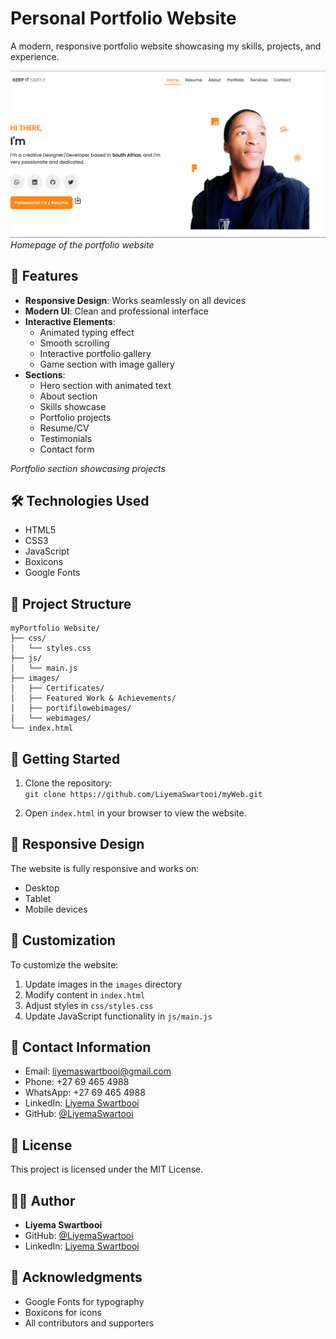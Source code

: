 # Personal Portfolio Website

A modern, responsive portfolio website showcasing my skills, projects, and experience.

![Portfolio Homepage](images/portifilowebimages/homepage.png)
*Homepage of the portfolio website*

## 🚀 Features

* **Responsive Design**: Works seamlessly on all devices
* **Modern UI**: Clean and professional interface
* **Interactive Elements**:  
   * Animated typing effect  
   * Smooth scrolling  
   * Interactive portfolio gallery  
   * Game section with image gallery
* **Sections**:  
   * Hero section with animated text  
   * About section  
   * Skills showcase  
   * Portfolio projects  
   * Resume/CV  
   * Testimonials  
   * Contact form


*Portfolio section showcasing projects*

## 🛠️ Technologies Used

* HTML5
* CSS3
* JavaScript
* Boxicons
* Google Fonts

## 📁 Project Structure

```
myPortfolio Website/
├── css/
│   └── styles.css
├── js/
│   └── main.js
├── images/
│   ├── Certificates/
│   ├── Featured Work & Achievements/
│   ├── portifilowebimages/
│   └── webimages/
└── index.html
```

## 🚀 Getting Started

1. Clone the repository:  
`git clone https://github.com/LiyemaSwartooi/myWeb.git`

2. Open `index.html` in your browser to view the website.

## 📱 Responsive Design

The website is fully responsive and works on:
* Desktop
* Tablet
* Mobile devices

## 🔧 Customization

To customize the website:
1. Update images in the `images` directory
2. Modify content in `index.html`
3. Adjust styles in `css/styles.css`
4. Update JavaScript functionality in `js/main.js`

## 📝 Contact Information

* Email: liyemaswartbooi@gmail.com
* Phone: +27 69 465 4988
* WhatsApp: +27 69 465 4988
* LinkedIn: [Liyema Swartbooi](https://www.linkedin.com/in/mr-ls/)
* GitHub: [@LiyemaSwartooi](https://github.com/LiyemaSwartooi)

## 📄 License

This project is licensed under the MIT License.

## 👨‍💻 Author

* **Liyema Swartbooi**
* GitHub: [@LiyemaSwartooi](https://github.com/LiyemaSwartooi)
* LinkedIn: [Liyema Swartbooi](https://www.linkedin.com/in/mr-ls/)

## 🙏 Acknowledgments

* Google Fonts for typography
* Boxicons for icons
* All contributors and supporters 

